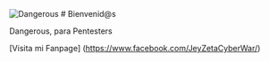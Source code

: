 <img src="http://i.imgur.com/eu1iqot.png" title="Dangerous">
# Bienvenid@s

Dangerous, para Pentesters

[Visita mi Fanpage] (https://www.facebook.com/JeyZetaCyberWar/)
